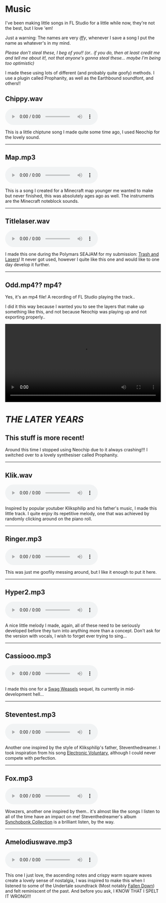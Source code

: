 # Music
I've been making little songs in FL Studio for a little while now, they're not the best, but I love 'em!

Just a warning: The names are very _iffy_, whenever I save a song I put the name as whatever's in my mind.

<r>_Please don't steal these, I beg of you!! (or.. if you do, then at least credit me and tell me about it!, not that anyone's gonna steal these... maybe I'm being too optimistic)_ </r>

I made these using lots of different (and probably quite goofy) methods. I use a plugin called <r>Prophanity</r>, as well as the Earthbound soundfont, and others!!

<foxhr>

## Chippy.wav
<audio controls>
  <source src="/other/music/chippy.wav" type="audio/wav">
Why doesn't your browser support the little audio player thing?
</audio> 

This is a little chiptune song I made quite some time ago, I used <r>Neochip</r> for the lovely sound.

<hr>

## Map.mp3
<audio controls>
  <source src="/other/music/map.mp3" type="audio/mp3">
Come on.. what are you using that doesn't support an audio player? Netscape Navigator??
</audio> 

This is a song I created for a Minecraft map younger me wanted to make but never finished, this was absolutely ages ago as well. The instruments are the Minecraft noteblock sounds.

<hr>

## Titlelaser.wav
<audio controls>
  <source src="/other/music/titlelaser.wav" type="audio/wav">
Why doesn't your browser support the little audio player thing?
</audio> 

I made this one during the Polymars SEAJAM for my submission: [Trash and Lasers](/games/trash-and-lasers)! It never got used, however I quite like this one and would like to one day develop it further.

<hr>

## Odd.mp4?? mp4?
Yes, it's an mp4 file! A recording of FL Studio playing the track..

I did it this way because I wanted you to see the layers that make up something like this, and not because <r>Neochip</r> was playing up and not exporting properly..

<m><video controls style="width: 100%">
  <source src="/other/music/odd.mp4" type="video/mp4">
  Your browser does not support HTML video.
</video></m>

<foxhr>

# _THE LATER YEARS_
## This stuff is more recent!
Around this time I stopped using <r>Neochip</r> due to it always crashing!!! I switched over to a lovely synthesiser called <r>Prophanity</r>.

<hr>

## Klik.wav
<audio controls>
  <source src="/other/music/klik.wav" type="audio/wav">
Why doesn't your browser support the little audio player thing?
</audio> 

Inspired by popular youtuber <r>Kliksphilip</r> and his father's music, I made this little track. I quite enjoy its repetitive melody, one that was achieved by randomly clicking around on the piano roll.

<hr>

## Ringer.mp3
<audio controls>
  <source src="/other/music/ringer.mp3" type="audio/mp3">
I beg of you, get a better browser
</audio> 

This was just me goofily messing around, but I like it enough to put it here.

<hr>

## Hyper2.mp3
<audio controls>
  <source src="/other/music/hyper2.mp3" type="audio/mp3">
I beg of you, get a better browser
</audio> 

A nice little melody I made, again, all of these need to be seriously developed before they turn into anything more than a concept. Don't ask for the version with vocals, I wish to forget ever trying to sing...

<hr>

## Cassiooo.mp3
<audio controls>
  <source src="/other/music/cassiooo.mp3" type="audio/mp3">
I beg of you, get a better browser PLEASE
</audio> 

I made this one for a [Swag Weasels](/games/swag-weaselz) sequel, its currently in mid-development hell...

<hr>

## Steventest.mp3
<audio controls>
  <source src="/other/music/steventest.mp3" type="audio/mp3">
I beg of you, get a better browser PLEASE
</audio> 

Another one inspired by the style of <r>Kliksphilip</r>'s father, <r>Steventhedreamer</r>. I took inspiration from his song [Electronic Voluntary](https://www.youtube.com/watch?v=ktUd6imka5Y), although I could never compete with perfection.

<hr>

## Fox.mp3
<audio controls>
  <source src="/other/music/fox.mp3" type="audio/mp3">
I beg of you, get a better browser PLEASE
</audio> 

Wowzers, another one inspired by them.. it's almost like the songs I listen to all of the time have an impact on me! <r>Steventhedreamer</r>'s album [Synchobonk Collection](https://open.spotify.com/album/3BtmhsxvxavvkC2naRdXin?si=-yot_5s-T5uofAWBSUxJow) is a brilliant listen, by the way.

<hr>

## Amelodiuswave.mp3
<audio controls>
  <source src="/other/music/amelodiuswave.mp3" type="audio/mp3">
I beg of you, get a better browser PLEASE
</audio> 

This one I just love, the ascending notes and crispy warm square waves create a lovely sense of nostalgia, I was inspired to make this when I listened to some of the Undertale soundtrack (Most notably [Fallen Down](https://www.youtube.com/watch?v=B69GfSqEZEs)) and felt reminiscent of the past.
And before you ask, I KNOW THAT I SPELT IT WRONG!!!

<script>
    document.getElementById("footer").innerHTML += "<span> - November 2022</span>"
    // ~01/11/22
</script>
